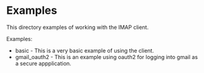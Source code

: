 Examples
========

This directory examples of working with the IMAP client.

Examples:
  * basic - This is a very basic example of using the client.
  * gmail_oauth2 - This is an example using oauth2 for logging into gmail as a secure appplication.
